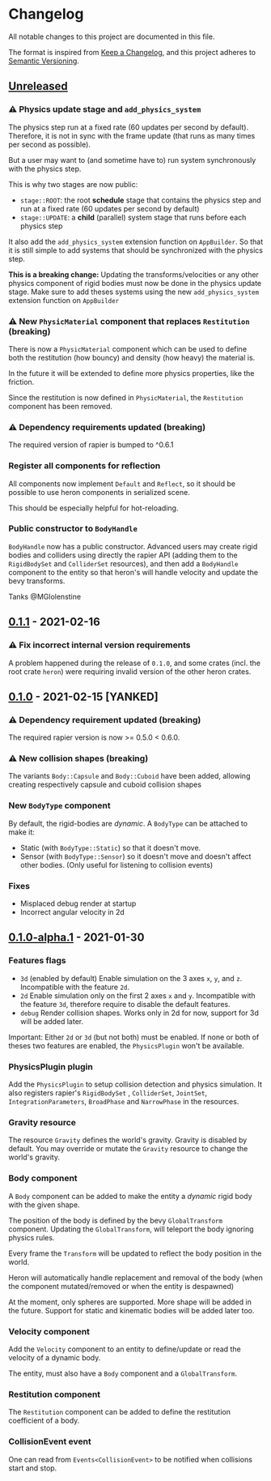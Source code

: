 # Changelog

All notable changes to this project are documented in this file.

The format is inspired from [Keep a Changelog], and this project adheres to [Semantic Versioning].

[Keep a Changelog]: https://keepachangelog.com/en/1.1.0

[Semantic Versioning]: https://semver.org/spec/v2.0.0.html

## [Unreleased]

### ⚠ Physics update stage and `add_physics_system`

The physics step run at a fixed rate (60 updates per second by default). Therefore, it is not in sync with the frame update (that runs as many times per second as possible).

But a user may want to (and sometime have to) run system synchronously with the physics step.

This is why two stages are now public:
* `stage::ROOT`: the root **schedule** stage that contains the physics step and run at a fixed rate (60 updates per second by default)
* `stage::UPDATE`: a **child** (parallel) system stage that runs before each physics step

It also add the `add_physics_system` extension function on `AppBuilder`. So that it is still simple to add systems that should be synchronized with the physics step.

**This is a breaking change:** Updating the transforms/velocities or any other physics component of rigid bodies must now be done in the physics update stage. Make sure to add theses systems using the new `add_physics_system` extension function on `AppBuilder`


### ⚠ New `PhysicMaterial` component that replaces `Restitution` (breaking)

There is now a `PhysicMaterial` component which can be used to define both the restitution (how bouncy) and density (how heavy) the material is.

In the future it will be extended to define more physics properties, like the friction.

Since the restitution is now defined in `PhysicMaterial`, the `Restitution` component has been removed.


### ⚠ Dependency requirements updated (breaking)

The required version of rapier is bumped to ^0.6.1

### Register all components for reflection

All components now implement `Default` and `Reflect`, so it should be possible to use heron components in serialized scene.

This should be especially helpful for hot-reloading.


### Public constructor to `BodyHandle`

`BodyHandle` now has a public constructor. Advanced users may create rigid bodies and colliders using directly the rapier API (adding them to the `RigidBodySet` and `ColliderSet` resources), and then add a `BodyHandle` component to the entity so that heron's will handle velocity and update the bevy transforms.

Tanks @MGlolenstine


## [0.1.1] - 2021-02-16

### ⚠ Fix incorrect internal version requirements

A problem happened during the release of `0.1.0`, and some crates (incl. the root crate `heron`)
were requiring invalid version of the other heron crates.


## [0.1.0] - 2021-02-15 [YANKED]

### ⚠ Dependency requirement updated (breaking)

The required rapier version is now >= 0.5.0 < 0.6.0.


### ⚠ New collision shapes (breaking)

The variants `Body::Capsule` and `Body::Cuboid` have been added, allowing creating respectively capsule and cuboid
collision shapes


### New `BodyType` component

By default, the rigid-bodies are *dynamic*. A `BodyType` can be attached to make it:
* Static (with `BodyType::Static`) so that it doesn't move.
* Sensor (with `BodyType::Sensor`) so it doesn't move and doesn't affect other bodies. (Only useful for listening to collision events)


### Fixes

* Misplaced debug render at startup
* Incorrect angular velocity in 2d

## [0.1.0-alpha.1] - 2021-01-30

### Features flags

* `3d` (enabled by default) Enable simulation on the 3 axes `x`, `y`, and `z`. Incompatible with the feature `2d`.
* `2d` Enable simulation only on the first 2 axes `x` and `y`. Incompatible with the feature `3d`, therefore require to
  disable the default features.
* `debug` Render collision shapes. Works only in 2d for now, support for 3d will be added later.

Important: Either `2d` or `3d` (but not both) must be enabled. If none or both of theses two features are enabled,
the `PhysicsPlugin` won't be available.

### PhysicsPlugin plugin

Add the `PhysicsPlugin` to setup collision detection and physics simulation. It also registers rapier's `RigidBodySet`
, `ColliderSet`, `JointSet`, `IntegrationParameters`, `BroadPhase` and `NarrowPhase` in the resources.

### Gravity resource

The resource `Gravity` defines the world's gravity. Gravity is disabled by default. You may override or mutate
the `Gravity` resource to change the world's gravity.

### Body component

A `Body` component can be added to make the entity a *dynamic* rigid body with the given shape.

The position of the body is defined by the bevy `GlobalTransform` component. Updating the `GlobalTransform`, will
teleport the body ignoring physics rules.

Every frame the `Transform` will be updated to reflect the body position in the world.

Heron will automatically handle replacement and removal of the body (when the component mutated/removed or when the
entity is despawned)

At the moment, only spheres are supported. More shape will be added in the future. Support for static and kinematic
bodies will be added later too.

### Velocity component

Add the `Velocity` component to an entity to define/update or read the velocity of a dynamic body.

The entity, must also have a `Body` component and a `GlobalTransform`.

### Restitution component

The `Restitution` component can be added to define the restitution coefficient of a body.

### CollisionEvent event

One can read from `Events<CollisionEvent>` to be notified when collisions start and stop.



[Unreleased]: ../../compare/v0.1.1...HEAD
[0.1.1]: ../../compare/v0.1.0...v0.1.1
[0.1.0]: ../../compare/v0.1.0-alpha.1...v0.1.0
[0.1.0-alpha.1]: ../../compare/...v0.1.0-alpha.1
